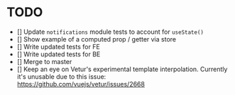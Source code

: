 # TODO

- [] Update `notifications` module tests to account for `useState()`
- [] Show example of a computed prop / getter via store
- [] Write updated tests for FE
- [] Write updated tests for BE
- [] Merge to master
- [] Keep an eye on Vetur's experimental template interpolation. Currently it's unusable due to this issue: https://github.com/vuejs/vetur/issues/2668